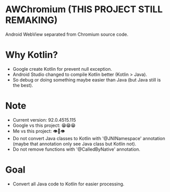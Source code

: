 # AWChromium (THIS PROJECT STILL REMAKING)

Android WebView separated from Chromium source code.

# Why Kotlin?

- Google create Kotlin for prevent null exception.
- Android Studio changed to compile Kotlin better (Kotlin > Java).
- So debug or doing something maybe easier than Java (but Java still is the best).

# Note

- Current version: 92.0.4515.115
- Google vs this project: 😁😁😁
- Me vs this project: 👁️👄👁️
- Do not convert Java classes to Kotlin with '@JNINamespace' annotation (maybe that annotation only see Java class but Kotlin not).
- Do not remove functions with '@CalledByNative' annotation.

# Goal

- Convert all Java code to Kotlin for easier processing.
